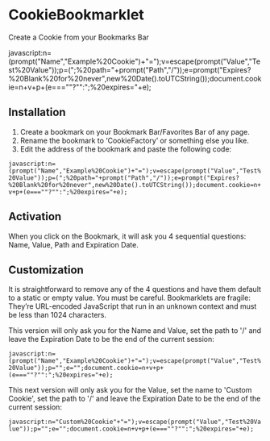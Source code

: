 # CookieBookmarklet
Create a Cookie from your Bookmarks Bar

javascript:n=(prompt("Name","Example%20Cookie")+"=");v=escape(prompt("Value","Test%20Value"));p=(";%20path="+prompt("Path","/"));e=prompt("Expires?%20Blank%20for%20never",new%20Date().toUTCString());document.cookie=n+v+p+(e===""?"":";%20expires="+e);

## Installation

1) Create a bookmark on your Bookmark Bar/Favorites Bar of any page.
2) Rename the bookmark to ‘CookieFactory’ or something else you like.
3) Edit the address of the bookmark and paste the following code:

`javascript:n=(prompt("Name","Example%20Cookie")+"=");v=escape(prompt("Value","Test%20Value"));p=(";%20path="+prompt("Path","/"));e=prompt("Expires?%20Blank%20for%20never",new%20Date().toUTCString());document.cookie=n+v+p+(e===""?"":";%20expires="+e);`

## Activation

When you click on the Bookmark, it will ask you 4 sequential questions: Name, Value, Path and Expiration Date.

## Customization

It is straightforward to remove any of the 4 questions and have them default to a static or empty value. You must be careful. Bookmarklets are fragile: They’re URL-encoded JavaScript that run in an unknown context and must be less than 1024 characters.

This version will only ask you for the Name and Value, set the path to '/' and leave the Expiration Date to be the end of the current session:

`javascript:n=(prompt("Name","Example%20Cookie")+"=");v=escape(prompt("Value","Test%20Value"));p="";e="";document.cookie=n+v+p+(e===""?"":";%20expires="+e);`

This next version will only ask you for the Value, set the name to 'Custom Cookie', set the path to '/' and leave the Expiration Date to be the end of the current session:

`javascript:n="Custom%20Cookie"+"=");v=escape(prompt("Value","Test%20Value"));p="";e="";document.cookie=n+v+p+(e===""?"":";%20expires="+e);`

